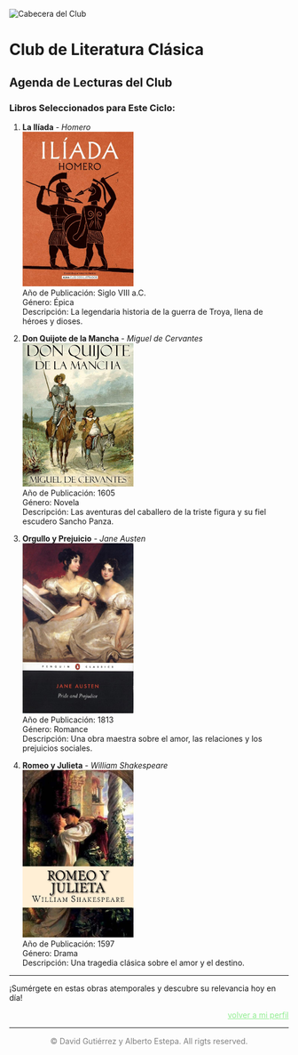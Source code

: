 ![Cabecera del Club](../../imagenes/3.Club_clasico/destruction_of_pompeii_and_herculaneum.png)

# Club de Literatura Clásica

## Agenda de Lecturas del Club

### Libros Seleccionados para Este Ciclo:

1. **La Ilíada** - *Homero*  
   <img src="../../imagenes/Portadas_Libros/LaIliada.jpg" alt="Portada de La Ilíada" width="200px">  
   Año de Publicación: Siglo VIII a.C.  
   Género: Épica  
   Descripción: La legendaria historia de la guerra de Troya, llena de héroes y dioses.

2. **Don Quijote de la Mancha** - *Miguel de Cervantes*  
   <img src="../../imagenes/Portadas_Libros/DonQuijote.jpg" alt="Portada de Don Quijote" width="200px">  
   Año de Publicación: 1605  
   Género: Novela  
   Descripción: Las aventuras del caballero de la triste figura y su fiel escudero Sancho Panza.

3. **Orgullo y Prejuicio** - *Jane Austen*  
   <img src="../../imagenes/Portadas_Libros/OrgulloYPrejuicio.jpg" alt="Portada de Orgullo y Prejuicio" width="200px">  
   Año de Publicación: 1813  
   Género: Romance  
   Descripción: Una obra maestra sobre el amor, las relaciones y los prejuicios sociales.

4. **Romeo y Julieta** - *William Shakespeare*  
   <img src="../../imagenes/Portadas_Libros/RomeoJulieta.jpg" alt="Portada de Romeo y Julieta" width="200px">  
   Año de Publicación: 1597  
   Género: Drama  
   Descripción: Una tragedia clásica sobre el amor y el destino.

---

¡Sumérgete en estas obras atemporales y descubre su relevancia hoy en día!

<a href="../mi_perfil.md" style=" color: lightgreen ;display: block;text-align: right;">volver a mi perfil</a>

----

<p style="text-align: center;color:grey; margin-top: 3%"> 
&copy David Gutiérrez y Alberto Estepa. All rigts reserved.
</p>